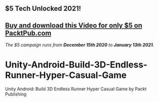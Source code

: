 ## $5 Tech Unlocked 2021!
[Buy and download this Video for only $5 on PacktPub.com](https://www.packtpub.com/product/unity-android-build-3d-endless-runner-hyper-casual-game-video/9781800565678)
-----
*The $5 campaign         runs from __December 15th 2020__ to __January 13th 2021.__*

# Unity-Android-Build-3D-Endless-Runner-Hyper-Casual-Game
Unity Android: Build 3D Endless Runner Hyper Casual Game by Packt Publishing
